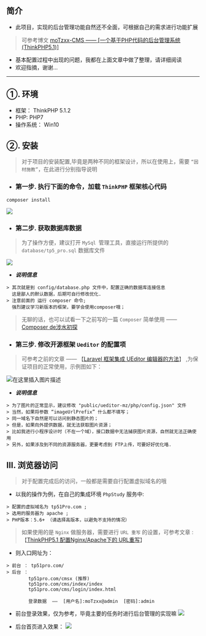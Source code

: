 ## 简介

- 此项目，实现的后台管理功能自然还不全面，可根据自己的需求进行功能扩展
> 可参考博文  [moTzxx-CMS —— [一个基于PHP代码的后台管理系统(ThinkPHP5.1)]](http://blog.csdn.net/u011415782/article/details/79307673)
 
 - 基本配置过程中出现的问题，我都在上面文章中做了整理，请详细阅读
 - 欢迎指摘，谢谢...
-------------------------------------------------
## ①. 环境

- 框架： ThinkPHP 5.1.2
- PHP:  PHP7
- 操作系统： Win10

## ②. 安装

>对于项目的安装配置,毕竟是两种不同的框架设计，所以在使用上，需要 `“因材施教”`，在此进行分别指导说明

- ### 第一步. 执行下面的命令，加载 `ThinkPHP` 框架核心代码
```
composer install
```
![](https://img-blog.csdnimg.cn/20181126191857684.png?x-oss-process=image/watermark,type_ZmFuZ3poZW5naGVpdGk,shadow_10,text_aHR0cHM6Ly9ibG9nLmNzZG4ubmV0L3UwMTE0MTU3ODI=,size_16,color_FFFFFF,t_70)

- ### 第二步. 获取数据库数据

> 为了操作方便，建议打开 `MySql `管理工具，直接运行所提供的  `database/tp5_pro.sql`  数据库文件

![](https://img-blog.csdnimg.cn/2018112120255220.png?x-oss-process=image/watermark,type_ZmFuZ3poZW5naGVpdGk,shadow_10,text_aHR0cHM6Ly9ibG9nLmNzZG4ubmV0L3UwMTE0MTU3ODI=,size_16,color_FFFFFF,t_70)

- ***说明信息***
```
> 其次就是到 config/database.php 文件中，配置正确的数据库连接信息
  这是鄙人的默认数据，后期可自行修改优化.
> 注意前面的 运行 composer 命令;
  强烈建议学习新版本的框架，要学会使用composer哦；
```
> 无聊的话，也可以试看一下之前写的一篇 `Composer` 简单使用 ——   [Composer de涉水初探](https://blog.csdn.net/u011415782/article/details/77198390)

- ### 第三步. 修改开源框架 `Ueditor` 的配置项

>  可参考之前的文章 —— 【[Laravel 框架集成 UEditor 编辑器的方法](http://blog.csdn.net/u011415782/article/details/78909750)】 ,为保证项目的正常使用，示例图如下：

![在这里插入图片描述](https://img-blog.csdnimg.cn/20181128122623711.png?x-oss-process=image/watermark,type_ZmFuZ3poZW5naGVpdGk,shadow_10,text_aHR0cHM6Ly9ibG9nLmNzZG4ubmV0L3UwMTE0MTU3ODI=,size_16,color_FFFFFF,t_70)

- ***说明信息***
```
> 为了图片的正常显示，建议修改 "public/ueditor-mz/php/config.json" 文件
> 当然，如果将参数 “imageUrlPrefix” 什么都不填写；
> 同一域名下自然是可以访问到静态图片的；
> 但是，如果向外提供数据，就无法获取图片资源；
> 比如我进行小程序设计时（不在一个域），接口数据中无法捕获图片资源，自然就无法正确使用
> 另外，如果涉及到不同的资源服务器，更要考虑到 FTP上传，可要好好优化咯.
```


## Ⅲ. 浏览器访问

> 对于配置完成后的访问，一般都是需要自行配置虚拟域名的哦

- 以我的操作为例，在自己的集成环境 `PhpStudy` 服务中:
```
> 配置的虚拟域名为 tp51Pro.com ;
> 选用的服务器为 apache ;
> PHP版本：5.6+ （请选择高版本，以避免不支持的情况）
```
> 如果使用的是 `Nginx` 做服务器，需要进行 `URL 重写` 的设置，可参考文章 :【[ThinkPHP5.1 配置Nginx/Apache下的 URL重写](https://blog.csdn.net/u011415782/article/details/84032671)】

-  则入口网址为：
```
> 前台 ： tp51pro.com/
> 后台 ：
	    tp51pro.com/cmsx (推荐)
	    tp51pro.com/cms/index/index
	    tp51pro.com/cms/login/index.html
	    
	    登录数据  ——  [用户名]:moTzxx@admin  [密码]:admin 
```

- 前台登录效果，仅为参考，毕竟主要的任务时进行后台管理的实现嘛
![](https://img-blog.csdnimg.cn/20181121203401368.png?x-oss-process=image/watermark,type_ZmFuZ3poZW5naGVpdGk,shadow_10,text_aHR0cHM6Ly9ibG9nLmNzZG4ubmV0L3UwMTE0MTU3ODI=,size_16,color_FFFFFF,t_70)

- 后台首页进入效果：
![](https://img-blog.csdnimg.cn/2018120319485061.png?x-oss-process=image/watermark,type_ZmFuZ3poZW5naGVpdGk,shadow_10,text_aHR0cHM6Ly9ibG9nLmNzZG4ubmV0L3UwMTE0MTU3ODI=,size_16,color_FFFFFF,t_70)

 
 
 
